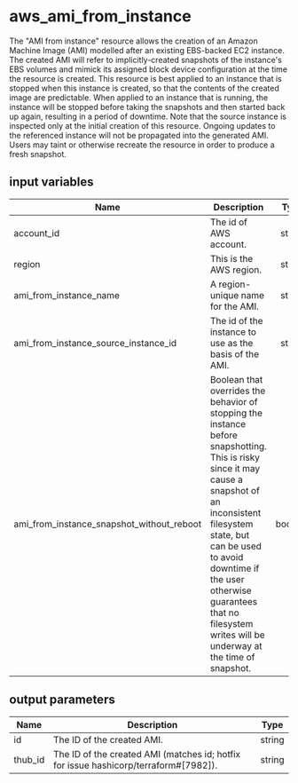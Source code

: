 # aws_ami_from_instance

The "AMI from instance" resource allows the creation of an Amazon Machine Image (AMI) modelled after an existing EBS-backed EC2 instance.
The created AMI will refer to implicitly-created snapshots of the instance's EBS volumes and mimick its assigned block device configuration at the time the resource is created.
This resource is best applied to an instance that is stopped when this instance is created, so that the contents of the created image are predictable. When applied to an instance that is running, the instance will be stopped before taking the snapshots and then started back up again, resulting in a period of downtime.
Note that the source instance is inspected only at the initial creation of this resource. Ongoing updates to the referenced instance will not be propagated into the generated AMI. Users may taint or otherwise recreate the resource in order to produce a fresh snapshot.

## input variables

| Name | Description | Type | Default | Required |
|------|-------------|:----:|:-----:|:-----:|
|account_id|The id of AWS account.|string||Yes|
|region|This is the AWS region.|string|us-east-1|Yes|
|ami_from_instance_name|A region-unique name for the AMI.|string|{{name}}|No|
|ami_from_instance_source_instance_id|The id of the instance to use as the basis of the AMI.|string||Yes|
|ami_from_instance_snapshot_without_reboot|Boolean that overrides the behavior of stopping the instance before snapshotting. This is risky since it may cause a snapshot of an inconsistent filesystem state, but can be used to avoid downtime if the user otherwise guarantees that no filesystem writes will be underway at the time of snapshot.|boolean|true|No|

## output parameters

| Name | Description | Type |
|------|-------------|:----:|
|id|The ID of the created AMI.|string|
|thub_id|The ID of the created AMI (matches id; hotfix for issue hashicorp/terraform#[7982]).|string|
